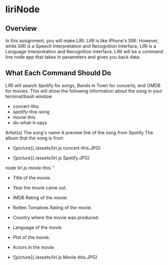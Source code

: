 # liriNode
## Overview

In this assignment, you will make LIRI. LIRI is like iPhone's SIRI. However, while SIRI is a Speech Interpretation and Recognition Interface, LIRI is a Language Interpretation and Recognition Interface. LIRI will be a command line node app that takes in parameters and gives you back data.


## What Each Command Should Do
LIRI will search Spotify for songs, Bands in Town for concerts, and OMDB for movies.
This will show the following information about the song in your terminal/bash window
* concert-this
* spotify-this-song
* movie-this
* do-what-it-says


Artist(s)
The song's name
A preview link of the song from Spotify
The album that the song is from

* ![picture](./assets/liri.js concert-this.JPG)

* ![picture](./assets/liri.js Spotify.JPG)

node liri.js movie-this '<movie name here>'
  
* Title of the movie.
* Year the movie came out.
* IMDB Rating of the movie.
* Rotten Tomatoes Rating of the movie.
* Country where the movie was produced.
* Language of the movie.
* Plot of the movie.
* Actors in the movie.

* ![picture](./assets/liri.js Movie-this.JPG)

